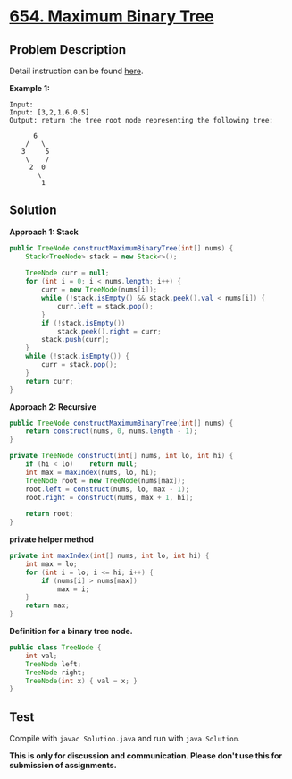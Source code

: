 # [654. Maximum Binary Tree][title]

## Problem Description

Detail instruction can be found [here][title].

**Example 1:**

```
Input: 
Input: [3,2,1,6,0,5]
Output: return the tree root node representing the following tree:

      6
    /   \
   3     5
    \    / 
     2  0   
       \
        1
```

## Solution

**Approach 1: Stack**

```java
public TreeNode constructMaximumBinaryTree(int[] nums) {
    Stack<TreeNode> stack = new Stack<>();
    
    TreeNode curr = null;
    for (int i = 0; i < nums.length; i++) {
        curr = new TreeNode(nums[i]);
        while (!stack.isEmpty() && stack.peek().val < nums[i]) {
            curr.left = stack.pop();
        }
        if (!stack.isEmpty())
            stack.peek().right = curr;
        stack.push(curr);
    }
    while (!stack.isEmpty()) {
        curr = stack.pop();
    }
    return curr;
}
```

**Approach 2: Recursive**

```java
public TreeNode constructMaximumBinaryTree(int[] nums) {
    return construct(nums, 0, nums.length - 1);
}

private TreeNode construct(int[] nums, int lo, int hi) {
    if (hi < lo)    return null;
    int max = maxIndex(nums, lo, hi);
    TreeNode root = new TreeNode(nums[max]);
    root.left = construct(nums, lo, max - 1);
    root.right = construct(nums, max + 1, hi);
    
    return root;
}
```

**private helper method**

```java
private int maxIndex(int[] nums, int lo, int hi) {
    int max = lo;
    for (int i = lo; i <= hi; i++) {
        if (nums[i] > nums[max])
            max = i;
    }
    return max;
}
```

**Definition for a binary tree node.**

```java
public class TreeNode {
    int val;
    TreeNode left;
    TreeNode right;
    TreeNode(int x) { val = x; }
}
```

## Test

Compile with `javac Solution.java` and run with `java Solution`.


**This is only for discussion and communication. Please don't use this for submission of assignments.**

[title]: https://leetcode.com/problems/maximum-binary-tree/